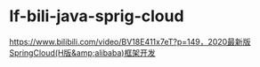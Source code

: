 # lf-bili-java-sprig-cloud
https://www.bilibili.com/video/BV18E411x7eT?p=149，2020最新版SpringCloud(H版&amp;alibaba)框架开发
